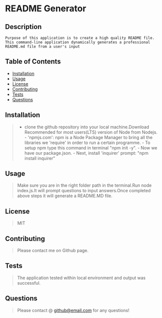 
  # README Generator

  ##  Description 
    Purpose of this application is to create a high quality README file. This command-line application dynamically generates a professional README.md file from a user's input

  ## Table of Contents 
   - [Installation](#installation)
   - [Usage](#usage)
   - [License](#license)
   - [Contributing](#contributing)
   - [Tests](#tests)
   - [Questions](#questions)
  
  ## Installation 
   > - clone the github repository into your local machine.Download Recommended for most users(LTS) version of Node from Nodejs.  - 'npmjs.com': npm is a Node Package Manager to bring all the libraries we 'require' in order to run a certain programme.  - To setup npm type this command in terminal "npm init -y".  - Now we have our package.json.  - Next, install 'inquirer' prompt: "npm install inquirer"

  ## Usage 
   >  Make sure you are in the right folder path in the terminal.Run node index.js.It will prompt questions to input answers.Once completed above steps it will generate a README.MD file.

  ## License 
   > MIT

  ## Contributing 
   > Please contact me on Github page.

  ## Tests
   > The application tested within local environment and output was successful.

  ## Questions
   >   Please contact @ github@email.com for any questions!

